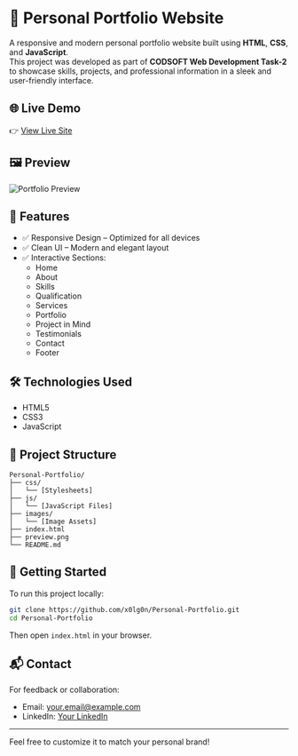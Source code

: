 
# 🚀 Personal Portfolio Website

A responsive and modern personal portfolio website built using **HTML**, **CSS**, and **JavaScript**.  
This project was developed as part of **CODSOFT Web Development Task-2** to showcase skills, projects, and professional information in a sleek and user-friendly interface.

## 🌐 Live Demo

👉 [View Live Site](https://x0lg0n.github.io/CODSOFT-Task-2/)

## 🖼️ Preview

![Portfolio Preview](preview.png)

## 📁 Features

- ✅ Responsive Design – Optimized for all devices
- ✅ Clean UI – Modern and elegant layout
- ✅ Interactive Sections:
  - Home
  - About
  - Skills
  - Qualification
  - Services
  - Portfolio
  - Project in Mind
  - Testimonials
  - Contact
  - Footer

## 🛠️ Technologies Used

- HTML5  
- CSS3  
- JavaScript

## 📂 Project Structure

```
Personal-Portfolio/
├── css/
│   └── [Stylesheets]
├── js/
│   └── [JavaScript Files]
├── images/
│   └── [Image Assets]
├── index.html
├── preview.png
└── README.md
```

## 🚀 Getting Started

To run this project locally:

```bash
git clone https://github.com/x0lg0n/Personal-Portfolio.git
cd Personal-Portfolio
```

Then open `index.html` in your browser.

## 📬 Contact

For feedback or collaboration:

- Email: [your.email@example.com](mailto:your.email@example.com)
- LinkedIn: [Your LinkedIn](https://www.linkedin.com/in/yourprofile)

---

Feel free to customize it to match your personal brand!
